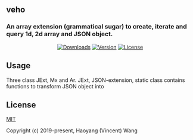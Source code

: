## veho
### An array extension (grammatical sugar) to create, iterate and query 1d, 2d array and JSON object.

<p align="center">
  <a href="https://npmcharts.com/compare/veho?minimal=true"><img src="https://img.shields.io/npm/dm/veho.svg" alt="Downloads"></a>
  <a href="https://www.npmjs.com/package/veho"><img src="https://img.shields.io/npm/v/veho.svg" alt="Version"></a>
  <a href="https://www.npmjs.com/package/veho"><img src="https://img.shields.io/npm/l/veho.svg" alt="License"></a>
</p>

## Usage

Three class JExt, Mx and Ar.
JExt, JSON-extension, static class contains functions to transform JSON object into 


## License

[MIT](http://opensource.org/licenses/MIT)

Copyright (c) 2019-present, Haoyang (Vincent) Wang
